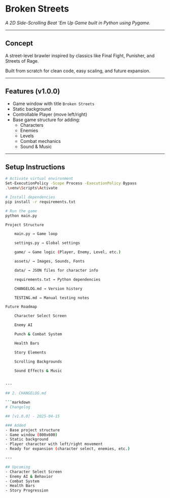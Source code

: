 # Broken Streets

*A 2D Side-Scrolling Beat 'Em Up Game built in Python using Pygame.*

---

## Concept
A street-level brawler inspired by classics like Final Fight, Punisher, and Streets of Rage.

Built from scratch for clean code, easy scaling, and future expansion.

---

## Features (v1.0.0)
- Game window with title `Broken Streets`
- Static background
- Controllable Player (move left/right)
- Base game structure for adding:
  - Characters
  - Enemies
  - Levels
  - Combat mechanics
  - Sound & Music

---

## Setup Instructions

```bash
# Activate virtual environment
Set-ExecutionPolicy -Scope Process -ExecutionPolicy Bypass
.\venv\Scripts\Activate

# Install dependencies
pip install -r requirements.txt

# Run the game
python main.py

Project Structure

    main.py → Game loop

    settings.py → Global settings

    game/ → Game logic (Player, Enemy, Level, etc.)

    assets/ → Images, Sounds, Fonts

    data/ → JSON files for character info

    requirements.txt → Python dependencies

    CHANGELOG.md → Version history

    TESTING.md → Manual testing notes

Future Roadmap

    Character Select Screen

    Enemy AI

    Punch & Combat System

    Health Bars

    Story Elements

    Scrolling Backgrounds

    Sound Effects & Music


---

## 2. CHANGELOG.md

```markdown
# Changelog

## [v1.0.0] - 2025-04-15

### Added
- Base project structure
- Game window (800x600)
- Static background
- Player character with left/right movement
- Ready for expansion (character select, enemies, etc.)

---

## Upcoming
- Character Select Screen
- Enemy AI & Behavior
- Combat System
- Health Bars
- Story Progression
